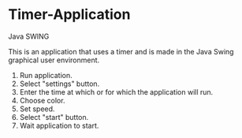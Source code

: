 # Timer-Application
Java SWING

This is an application that uses a timer and is made in the Java Swing graphical user environment.

  1. Run application.
  2. Select "settings" button.
  3. Enter the time at which or for which the application will run.
  4. Choose color.
  5. Set speed.
  6. Select "start" button.
  7. Wait application to start.
